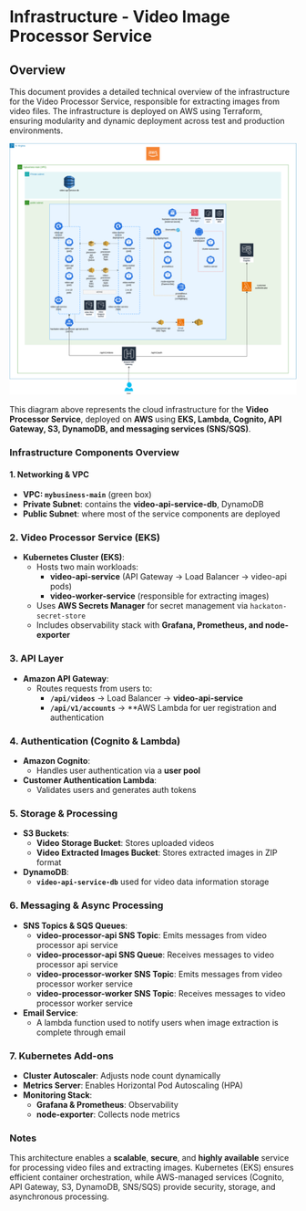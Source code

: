 # Infrastructure - Video Image Processor Service

## Overview

This document provides a detailed technical overview of the infrastructure for the Video Processor Service, responsible for extracting images from video files. The infrastructure is deployed on AWS using Terraform, ensuring modularity and dynamic deployment across test and production environments.

![Architecture Diagram](./assets/hackaton_architecture_infra.png)

This diagram above represents the cloud infrastructure for the **Video Processor Service**, deployed on **AWS** using **EKS, Lambda, Cognito, API Gateway, S3, DynamoDB, and messaging services (SNS/SQS)**.

### **Infrastructure Components Overview**
#### **1. Networking & VPC**
- **VPC: `mybusiness-main`** (green box)
- **Private Subnet**: contains the **video-api-service-db**, DynamoDB
- **Public Subnet**: where most of the service components are deployed


### **2. Video Processor Service (EKS)**
- **Kubernetes Cluster (EKS)**:
  - Hosts two main workloads:
    - **video-api-service** (API Gateway → Load Balancer → video-api pods)
    - **video-worker-service** (responsible for extracting images)
  - Uses **AWS Secrets Manager** for secret management via `hackaton-secret-store`
  - Includes observability stack with **Grafana, Prometheus, and node-exporter**


### **3. API Layer**
- **Amazon API Gateway**:
  - Routes requests from users to:
    - **`/api/videos`** → Load Balancer → **video-api-service**
    - **`/api/v1/accounts`** → **AWS Lambda for uer registration and authentication


### **4. Authentication (Cognito & Lambda)**
- **Amazon Cognito**:
  - Handles user authentication via a **user pool**
- **Customer Authentication Lambda**:
  - Validates users and generates auth tokens


### **5. Storage & Processing**
- **S3 Buckets**:
  - **Video Storage Bucket**: Stores uploaded videos
  - **Video Extracted Images Bucket**: Stores extracted images in ZIP format
- **DynamoDB**:
  - **`video-api-service-db`** used for video data information storage

### **6. Messaging & Async Processing**
- **SNS Topics & SQS Queues**:
  - **video-processor-api SNS Topic**: Emits messages from video processor api service
  - **video-processor-api SNS Queue**: Receives messages to video processor api service
  - **video-processor-worker SNS Topic**: Emits messages from video processor worker service
  - **video-processor-worker SNS Topic**: Receives messages to video processor worker service
- **Email Service**:
  - A lambda function used to notify users when image extraction is complete through email

### **7. Kubernetes Add-ons**
- **Cluster Autoscaler**: Adjusts node count dynamically
- **Metrics Server**: Enables Horizontal Pod Autoscaling (HPA)
- **Monitoring Stack**:
  - **Grafana & Prometheus**: Observability
  - **node-exporter**: Collects node metrics

### **Notes**

This architecture enables a **scalable**, **secure**, and **highly available** service for processing video files and extracting images. Kubernetes (EKS) ensures efficient container orchestration, while AWS-managed services (Cognito, API Gateway, S3, DynamoDB, SNS/SQS) provide security, storage, and asynchronous processing.

